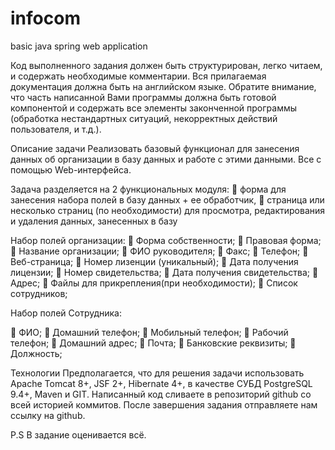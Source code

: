 # infocom
basic java spring web application

Код выполненного задания должен быть структурирован, легко читаем, и содержать необходимые
комментарии. Вся прилагаемая документация должна быть на английском языке. Обратите
внимание, что часть написанной Вами программы должна быть готовой компонентой и содержать
все элементы законченной программы (обработка нестандартных ситуаций, некорректных действий
пользователя, и т.д.).

Описание задачи
Реализовать базовый функционал для занесения данных об организации в базу данных и работе с
этими данными. Все с помощью Web-интерфейса.

Задача разделяется на 2 функциональных модуля:
 форма для занесения набора полей в базу данных + ее обработчик,
 страница или несколько страниц (по необходимости) для просмотра, редактирования и
удаления данных, занесенных в базу

Набор полей организации:
 Форма собственности;
 Правовая форма;
 Название организации;
 ФИО руководителя;
 Факс;
 Телефон;
 Веб-страница;
 Номер лизенции (уникальный);
 Дата получения лицензии;
 Номер свидетельства;
 Дата получения свидетельства;
 Адрес;
 Файлы для прикрепления(при необходимости);
 Список сотрудников​;

Набор полей Сотрудника:

 ФИО;
 Домашний телефон;
 Мобильный телефон;
 Рабочий телефон;
 Домашний адрес;
 Почта;
 Банковские реквизиты;
 Должность;

Технологии
Предполагается, что для решения задачи использовать Apache Tomcat 8+, JSF 2+, Hibernate 4+, в
качестве СУБД PostgreSQL 9.4+, Maven и GIT. Написанный код сливаете в репозиторий github со всей
историей коммитов. После завершения задания отправляете нам ссылку на github.

P.S В задание оценивается всё.